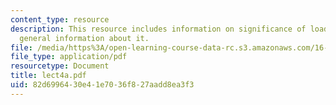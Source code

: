 ```yaml
---
content_type: resource
description: This resource includes information on significance of load factor, and
  general information about it.
file: /media/https%3A/open-learning-course-data-rc.s3.amazonaws.com/16-75j-airline-management-spring-2006/82d6996430e41e7036f827aadd8ea3f3_lect4a.pdf
file_type: application/pdf
resourcetype: Document
title: lect4a.pdf
uid: 82d69964-30e4-1e70-36f8-27aadd8ea3f3
---
```

